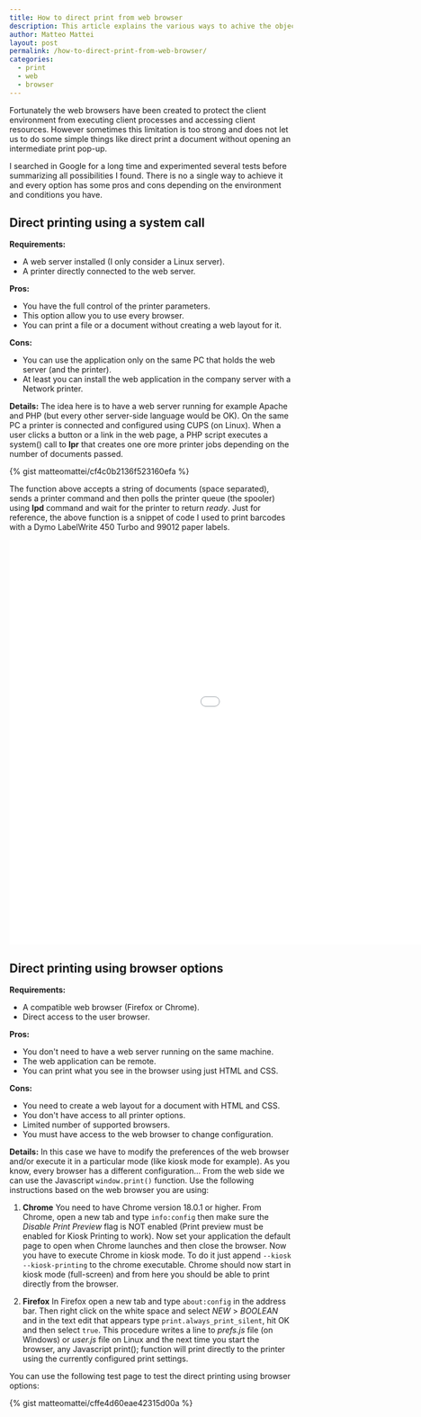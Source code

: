 ```yaml
---
title: How to direct print from web browser 
description: This article explains the various ways to achive the objective to print directly from a web browser.
author: Matteo Mattei
layout: post
permalink: /how-to-direct-print-from-web-browser/
categories:
  - print
  - web
  - browser
---
```


Fortunately the web browsers have been created to protect the client environment from executing client processes and accessing client resources. However sometimes this limitation is too strong and does not let us to do some simple things like direct print a document without opening an intermediate print pop-up.

I searched in Google for a long time and experimented several tests before summarizing all possibilities I found. There is no a single way to achieve it and every option has some pros and cons depending on the environment and conditions you have.

Direct printing using a system call
-----------------------------------

**Requirements:**

 - A web server installed (I only consider a Linux server).
 - A printer directly connected to the web server.

**Pros:**

 - You have the full control of the printer parameters.
 - This option allow you to use every browser.
 - You can print a file or a document without creating a web layout for it.
 
**Cons:**

 - You can use the application only on the same PC that holds the web server (and the printer).
 - At least you can install the web application in the company server with a Network printer.
 
**Details:**
The idea here is to have a web server running for example Apache and PHP (but every other server-side language would be OK). On the same PC a printer is connected and configured using CUPS (on Linux). When a user clicks a button or a link in the web page, a PHP script executes a system() call to **lpr** that creates one ore more printer jobs depending on the number of documents passed.

{% gist matteomattei/cf4c0b2136f523160efa %}

The function above accepts a string of documents (space separated), sends a printer command and then polls the printer queue (the spooler) using **lpd** command and wait for the printer to return *ready*. Just for reference, the above function is a snippet of code I used to print barcodes with a Dymo LabelWrite 450 Turbo and 99012 paper labels.

<div class="video-container">
<iframe width="1280" height="720" src="//www.youtube.com/embed/eFkj4FVTaow?rel=0" frameborder="0" allowfullscreen></iframe>
</div>


Direct printing using browser options
-------------------------------------

**Requirements:**

 - A compatible web browser (Firefox or Chrome).
 - Direct access to the user browser.

**Pros:**

 - You don't need to have a web server running on the same machine.
 - The web application can be remote.
 - You can print what you see in the browser using just HTML and CSS.

**Cons:**

 - You need to create a web layout for a document with HTML and CSS.
 - You don't have access to all printer options.
 - Limited number of supported browsers.
 - You must have access to the web browser to change configuration.
  
**Details:**
In this case we have to modify the preferences of the web browser and/or execute it in a particular mode (like kiosk mode for example). As you know, every browser has a different configuration... From the web side we can use the Javascript ```window.print()``` function. Use the following instructions based on the web browser you are using:

 1. **Chrome**
 You need to have Chrome version 18.0.1 or higher. From Chrome, open a new tab and type ```info:config``` then make sure the *Disable Print Preview* flag is NOT enabled (Print preview must be enabled for Kiosk Printing to work). Now set your application the default page to open when Chrome launches and then close the browser. Now you have to execute Chrome in kiosk mode. To do it just append ```--kiosk --kiosk-printing``` to the chrome executable. Chrome should now start in kiosk mode (full-screen) and from here you should be able to print directly from the browser.
 
 2. **Firefox**
 In Firefox open a new tab and type ```about:config``` in the address bar. Then right click on the white space and select *NEW* > *BOOLEAN* and in the text edit that appears type ```print.always_print_silent```, hit OK and then select ```true```. This procedure writes a line to *prefs.js* file (on Windows) or *user.js* file on Linux and the next time you start the browser, any Javascript print(); function will print directly to the printer using the currently configured print settings.

You can use the following test page to test the direct printing using browser options:

{% gist matteomattei/cffe4d60eae42315d00a %}

